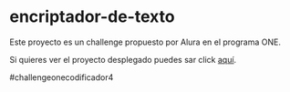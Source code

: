 # encriptador-de-texto

Este proyecto es un challenge propuesto por Alura en el programa ONE.

Si quieres ver el proyecto desplegado puedes sar click [aquí](https://pool1541.github.io/encriptador-de-texto/).

#challengeonecodificador4

